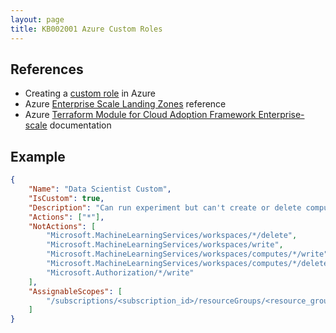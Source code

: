 ```yaml
---
layout: page
title: KB002001 Azure Custom Roles
---
```


## References

* Creating a [custom role](https://docs.microsoft.com/en-us/azure/machine-learning/how-to-assign-roles#create-custom-role) in Azure
* Azure [Enterprise Scale Landing Zones](https://docs.microsoft.com/en-us/azure/cloud-adoption-framework/ready/enterprise-scale/terraform-module-caf-enterprise-scale) reference
* Azure [Terraform Module for Cloud Adoption Framework Enterprise-scale](https://registry.terraform.io/modules/Azure/caf-enterprise-scale/azurerm/latest) documentation


## Example

```json
{
    "Name": "Data Scientist Custom",
    "IsCustom": true,
    "Description": "Can run experiment but can't create or delete compute.",
    "Actions": ["*"],
    "NotActions": [
        "Microsoft.MachineLearningServices/workspaces/*/delete",
        "Microsoft.MachineLearningServices/workspaces/write",
        "Microsoft.MachineLearningServices/workspaces/computes/*/write",
        "Microsoft.MachineLearningServices/workspaces/computes/*/delete", 
        "Microsoft.Authorization/*/write"
    ],
    "AssignableScopes": [
        "/subscriptions/<subscription_id>/resourceGroups/<resource_group_name>/providers/Microsoft.MachineLearningServices/workspaces/<workspace_name>"
    ]
}
```
